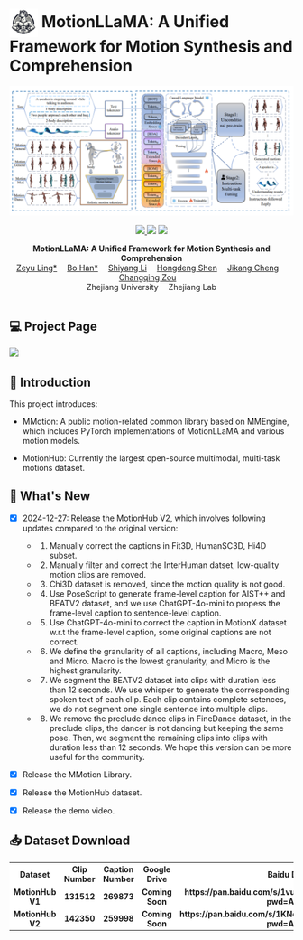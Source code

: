 # <img src="assets/motion_llama_logo.png" alt="Logo" style="width:50px; vertical-align:middle;"> **MotionLLaMA: A Unified Framework for Motion Synthesis and Comprehension**

![](./assets/overview.png)

<p align="center">
  <a href='https://arxiv.org/abs/2411.17335'>
    <img src='https://img.shields.io/badge/Paper-PDF-yellow?style=flat&logo=arXiv&logoColor=yellow'>
  </a>
  <a href='https://zeyuling.github.io/MotionLLaMA/'>
  <img src='https://img.shields.io/badge/Project-Page-orange?style=flat&logo=Google%20chrome&logoColor=orange'></a>
  <!-- <a href='https://youtu.be/0a0ZYJgzdWE'>
  <img src='https://img.shields.io/badge/YouTube-Video-EA3323?style=flat&logo=youtube&logoColor=EA3323'></a> -->
  <a href='https://github.com/ZeyuLing/MotionLLaMA'>
    <img src='https://img.shields.io/badge/GitHub-Code-black?style=flat&logo=github&logoColor=white'></a>
</p>

<p align="center">
<strong>MotionLLaMA: A Unified Framework for Motion Synthesis and Comprehension</strong>
    <br>
    <a href='https://scholar.google.be/citations?hl=nl&user=znEflnQAAAAJ&view_op=list_works&gmla=AOAOcb2TR7qEXM6UaMoS2X58UZTBNRqgsZuX5pVg44IH3QjDY34EcXsYR1ulftMWcE4I2NDA6-JqCvBmLANJgCfgDvkD' target='_blank'>Zeyu Ling*</a>&emsp;
    <a href='' target='_blank'>Bo Han*</a>&emsp;
    <a href='' target='_blank'>Shiyang Li</a>&emsp;
    <a href='' target='_blank'>Hongdeng Shen</a>&emsp;
    <a href='' target='_blank'>Jikang Cheng</a>&emsp;
    <a href='' target='_blank'>Changqing Zou</a>&emsp;
    <br>
    Zhejiang University&emsp;
    Zhejiang Lab
    <br>
</br>


## 💻 Project Page



<p align="center">

  <a href='https://zeyuling.github.io/MotionLLaMA/'></a>

  <img src='https://img.shields.io/badge/Project-Page-orange?style=flat&logo=Google%20chrome&logoColor=orange'>		</a>

</p>

## 📖 Introduction

This project introduces:

- MMotion: A public motion-related common library based on MMEngine, which includes PyTorch implementations of
  MotionLLaMA and various motion models.

- MotionHub: Currently the largest open-source multimodal, multi-task motions dataset.

## 📜 What's New 

- [x] 2024-12-27: Release the MotionHub V2, which involves following updates compared to the original version:
  - 1. Manually correct the captions in Fit3D, HumanSC3D, Hi4D subset.
  - 2. Manually filter and correct the InterHuman datset, low-quality motion clips are removed.
  - 3. Chi3D dataset is removed, since the motion quality is not good.
  - 4. Use PoseScript to generate frame-level caption for AIST++ and BEATV2 dataset, and we use ChatGPT-4o-mini to propess the frame-level caption to sentence-level caption.
  - 5. Use ChatGPT-4o-mini to correct the caption in MotionX dataset w.r.t the frame-level caption, some original captions are not correct.
  - 6. We define the granularity of all captions, including Macro, Meso and Micro. Macro is the lowest granularity, and Micro is the highest granularity.
  - 7. We segment the BEATV2 dataset into clips with duration less than 12 seconds. We use whisper to generate the corresponding spoken text of each clip. Each clip contains complete setences, we do not segment one single sentence into multiple clips.
  - 8. We remove the preclude dance clips in FineDance dataset, in the preclude clips, the dancer is not dancing but keeping the same pose. Then, we segment the remaining clips into clips with duration less than 12 seconds.
  We hope this version can be more useful for the community.
- [x] Release the MMotion Library.
- [x] Release the MotionHub dataset.
- [x] Release the demo video.



## 📥 Dataset Download

<div align="center">
<table cellspacing="0" cellpadding="0" bgcolor="#ffffff" border="0">
  <tr>
    <th align="center">Dataset</th>
    <th align="center">Clip Number</th>
    <th align="center">Caption Number</th>
    <th align="center">Google Drive</th>
    <th align="center">Baidu Disk</th>
  </tr>
  <tr></tr>
  <tr>
  <td align="center"><b>MotionHub V1</b></td>
  <td align="center"><b>131512</b></td>
  <td align="center"><b>269873</b></td>
  <td align="center"><b> Coming Soon </b></td>
  <td align="center"><b>https://pan.baidu.com/s/1vuewGrtVF9PjhEIiv153pw?pwd=AIXM</b></td>
  </tr>
  <tr>
  <td align="center"><b>MotionHub V2</b></td>
  <td align="center"><b>142350</b></td>
  <td align="center"><b>259998</b></td>
  <td align="center"><b> Coming Soon </b></td>
  <td align="center"><b>https://pan.baidu.com/s/1KNc31GrwBhuqTzopqu_U7Q?pwd=AIXM</b></td>
</table>
</div>



[//]: # (## ⚙️ Implementation)

[//]: # ()

[//]: # (Coming soon!)

[//]: # (## 🤝 Citation)

[//]: # ()

[//]: # (If you find this repository useful for your work, please consider citing it as follows:)

[//]: # ()

[//]: # (```)

[//]: # (@article{ling2023mcm,)

[//]: # (  title={Mcm: Multi-condition motion synthesis framework for multi-scenario},)

[//]: # (  author={Ling, Zeyu and Han, Bo and Wong, Yongkang and Kangkanhalli, Mohan and Geng, Weidong},)

[//]: # (  journal={arXiv preprint arXiv:2309.03031},)

[//]: # (  year={2023})

[//]: # (})

[//]: # (```)
